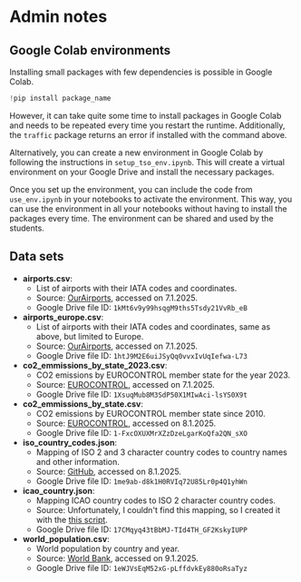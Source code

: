 # Admin notes

## Google Colab environments
Installing small packages with few dependencies is possible in Google Colab.
```python
!pip install package_name
```

However, it can take quite some time to install packages in Google Colab and needs to be repeated every time you restart the runtime. Additionally, the `traffic` package returns an error if installed with the command above.

Alternatively, you can create a new environment in Google Colab by following the instructions in `setup_tso_env.ipynb`. This will create a virtual environment on your Google Drive and install the necessary packages.

Once you set up the environment, you can include the code from `use_env.ipynb` in your notebooks to activate the environment. This way, you can use the environment in all your notebooks without having to install the packages every time. The environment can be shared and used by the students.

## Data sets
- **airports.csv**:
    - List of airports with their IATA codes and coordinates.
    - Source: [OurAirports](https://ourairports.com/data/), accessed on 7.1.2025.
    - Google Drive file ID: `1kMt6v9y99hsqgM9ths5Tsdy21VvRb_eB`
- **airports_europe.csv**:
  - List of airports with their IATA codes and coordinates, same as above, but limited to Europe.
  - Source: [OurAirports](https://ourairports.com/data/), accessed on 7.1.2025.
  - Google Drive file ID: `1htJ9M2E6uiJSyQq0vvxIvUqIefwa-L73`
- **co2_emmissions_by_state_2023.csv**:
  - CO2 emissions by EUROCONTROL member state for the year 2023.
  - Source: [EUROCONTROL](https://ansperformance.eu/data/), accessed on 7.1.2025.
  - Google Drive file ID: `1XsuqMub8M3SdP50X1MIwAci-lsYS0X9t`
- **co2_emmissions_by_state.csv**:
  - CO2 emissions by EUROCONTROL member state since 2010.
  - Source: [EUROCONTROL](https://ansperformance.eu/data/), accessed on 8.1.2025.
  - Google Drive file ID: `1-FxcOXUXMrXZzDzeLgarKoQfa2QN_sXO`
- **iso_country_codes.json**:
  - Mapping of ISO 2 and 3 character country codes to country names and other information.
  - Source: [GitHub](https://github.com/lukes/ISO-3166-Countries-with-Regional-Codes/tree/master), accessed on 8.1.2025.
  - Google Drive file ID: `1me9ab-d8k1H0RVIq72U85Lr0p4Q1yhWn`
- **icao_country.json**:
  - Mapping ICAO country codes to ISO 2 character country codes.
  - Source: Unfortunately, I couldn't find this mapping, so I created it with the [this script](data_prep_scripts/icao_country_mapping.ipynb).
  - Google Drive file ID: `17CMqyq43tBbMJ-TId4TH_GF2KskyIUPP`
- **world_population.csv**:
  - World population by country and year.
  - Source: [World Bank](https://data.worldbank.org/indicator/SP.POP.TOTL), accessed on 9.1.2025.
  - Google Drive file ID: `1eWJVsEqM52xG-pLffdvkEy880oRsaTyz`
